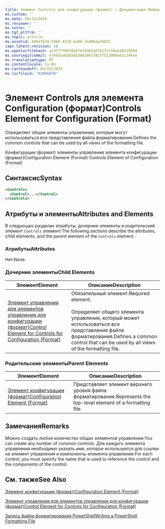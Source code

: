 ```yaml
---
title: Элемент Controls для конфигурации (формат) | Документация Майкрософт
ms.custom: ''
ms.date: 09/13/2016
ms.reviewer: ''
ms.suite: ''
ms.tgt_pltfrm: ''
ms.topic: article
ms.assetid: 4d4ef63d-5866-4319-ba00-7ed96de26821
caps.latest.revision: 18
ms.openlocfilehash: ac9f7ff08f6e87ef83b5a2fe23fc58ee2651566d
ms.sourcegitcommit: e7445ba8203da304286c591ff513900ad1c244a4
ms.translationtype: MT
ms.contentlocale: ru-RU
ms.lasthandoff: 04/23/2019
ms.locfileid: "62066878"
---
```

# <a name="controls-element-for-configuration-format"></a><span data-ttu-id="6d84a-102">Элемент Controls для элемента Configuration (формат)</span><span class="sxs-lookup"><span data-stu-id="6d84a-102">Controls Element for Configuration (Format)</span></span>

<span data-ttu-id="6d84a-103">Определяет общие элементы управления, которые могут использоваться все представления файла форматирования.</span><span class="sxs-lookup"><span data-stu-id="6d84a-103">Defines the common controls that can be used by all views of the formatting file.</span></span>

<span data-ttu-id="6d84a-104">Конфигурации (формат) элементы управления элемента конфигурации (формат)</span><span class="sxs-lookup"><span data-stu-id="6d84a-104">Configuration Element (Format) Controls Element of Configuration (Format)</span></span>

## <a name="syntax"></a><span data-ttu-id="6d84a-105">Синтаксис</span><span class="sxs-lookup"><span data-stu-id="6d84a-105">Syntax</span></span>

```xml
<Controls>
  <Control>...</Control>
</Controls>
```

## <a name="attributes-and-elements"></a><span data-ttu-id="6d84a-106">Атрибуты и элементы</span><span class="sxs-lookup"><span data-stu-id="6d84a-106">Attributes and Elements</span></span>

<span data-ttu-id="6d84a-107">В следующих разделах атрибуты, дочерние элементы и родительский элемент `Controls` элемент.</span><span class="sxs-lookup"><span data-stu-id="6d84a-107">The following sections describe the attributes, child elements, and the parent element of the `Controls` element.</span></span>

### <a name="attributes"></a><span data-ttu-id="6d84a-108">Атрибуты</span><span class="sxs-lookup"><span data-stu-id="6d84a-108">Attributes</span></span>

<span data-ttu-id="6d84a-109">Нет.</span><span class="sxs-lookup"><span data-stu-id="6d84a-109">None.</span></span>

### <a name="child-elements"></a><span data-ttu-id="6d84a-110">Дочерние элементы</span><span class="sxs-lookup"><span data-stu-id="6d84a-110">Child Elements</span></span>

|<span data-ttu-id="6d84a-111">Элемент</span><span class="sxs-lookup"><span data-stu-id="6d84a-111">Element</span></span>|<span data-ttu-id="6d84a-112">Описание</span><span class="sxs-lookup"><span data-stu-id="6d84a-112">Description</span></span>|
|-------------|-----------------|
|[<span data-ttu-id="6d84a-113">Элемент управления для элементов управления для конфигурации (формат)</span><span class="sxs-lookup"><span data-stu-id="6d84a-113">Control Element for Controls for Configuration (Format)</span></span>](./control-element-for-controls-for-configuration-format.md)|<span data-ttu-id="6d84a-114">Обязательный элемент.</span><span class="sxs-lookup"><span data-stu-id="6d84a-114">Required element.</span></span><br /><br /> <span data-ttu-id="6d84a-115">Определяет общего элемента управления, который может использоваться все представления файла форматирования.</span><span class="sxs-lookup"><span data-stu-id="6d84a-115">Defines a common control that can be used by all views of the formatting file.</span></span>|

### <a name="parent-elements"></a><span data-ttu-id="6d84a-116">Родительские элементы</span><span class="sxs-lookup"><span data-stu-id="6d84a-116">Parent Elements</span></span>

|<span data-ttu-id="6d84a-117">Элемент</span><span class="sxs-lookup"><span data-stu-id="6d84a-117">Element</span></span>|<span data-ttu-id="6d84a-118">Описание</span><span class="sxs-lookup"><span data-stu-id="6d84a-118">Description</span></span>|
|-------------|-----------------|
|[<span data-ttu-id="6d84a-119">Элемент конфигурации (формат)</span><span class="sxs-lookup"><span data-stu-id="6d84a-119">Configuration Element (Format)</span></span>](./configuration-element-format.md)|<span data-ttu-id="6d84a-120">Представляет элемент верхнего уровня файла форматирования.</span><span class="sxs-lookup"><span data-stu-id="6d84a-120">Represents the top-level element of a formatting file.</span></span>|

## <a name="remarks"></a><span data-ttu-id="6d84a-121">Замечания</span><span class="sxs-lookup"><span data-stu-id="6d84a-121">Remarks</span></span>

<span data-ttu-id="6d84a-122">Можно создать любое количество общих элементов управления.</span><span class="sxs-lookup"><span data-stu-id="6d84a-122">You can create any number of common controls.</span></span> <span data-ttu-id="6d84a-123">Для каждого элемента управления необходимо указать имя, которое используется для ссылки на элемент управления и компоненты элемента управления.</span><span class="sxs-lookup"><span data-stu-id="6d84a-123">For each control, you must specify the name that is used to reference the control and the components of the control.</span></span>

## <a name="see-also"></a><span data-ttu-id="6d84a-124">См. также</span><span class="sxs-lookup"><span data-stu-id="6d84a-124">See Also</span></span>

[<span data-ttu-id="6d84a-125">Элемент конфигурации (формат)</span><span class="sxs-lookup"><span data-stu-id="6d84a-125">Configuration Element (Format)</span></span>](./configuration-element-format.md)

[<span data-ttu-id="6d84a-126">Элемент управления для элементов управления для конфигурации (формат)</span><span class="sxs-lookup"><span data-stu-id="6d84a-126">Control Element for Controls for Configuration (Format)</span></span>](./control-element-for-controls-for-configuration-format.md)

[<span data-ttu-id="6d84a-127">Запись файла форматирования PowerShell</span><span class="sxs-lookup"><span data-stu-id="6d84a-127">Writing a PowerShell Formatting File</span></span>](./writing-a-powershell-formatting-file.md)
